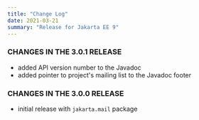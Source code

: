 ```yaml
---
title: "Change Log"
date: 2021-03-21
summary: "Release for Jakarta EE 9"
---
```


### CHANGES IN THE 3.0.1 RELEASE

* added API version number to the Javadoc
* added pointer to project's mailing list to the Javadoc footer

### CHANGES IN THE 3.0.0 RELEASE

* initial release with ``jakarta.mail`` package